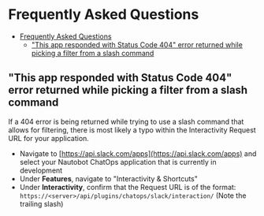 # Frequently Asked Questions

- [Frequently Asked Questions](#frequently-asked-questions)
  - ["This app responded with Status Code 404" error returned while picking a filter from a slash command](#this-app-responded-with-status-code-404-error-returned-while-picking-a-filter-from-a-slash-command)

## "This app responded with Status Code 404" error returned while picking a filter from a slash command

If a 404 error is being returned while trying to use a slash command that allows for filtering, there is most likely a typo within the Interactivity Request URL for your application.

- Navigate to [https://api.slack.com/apps](https://api.slack.com/apps) and select your Nautobot ChatOps application that is currently in development
- Under **Features**, navigate to "Interactivity & Shortcuts"
- Under **Interactivity**, confirm that the Request URL is of the format: `https://<server>/api/plugins/chatops/slack/interaction/` (Note the trailing slash)
